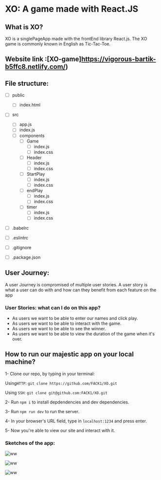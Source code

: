 # XO: A game made with React.JS

## What is XO?
XO is a singlePageApp made with the frontEnd library React.js. The XO game is commonly known in English as Tic-Tac-Toe. 
 
## Website link :[XO-game]https://vigorous-bartik-b5ffc8.netlify.com/)

##  File structure:
- [ ] public
   - [ ] index.html
- [ ] src
   - [ ] app.js
   - [ ] index.js
   - [ ] components
      - [ ] Game
         - [ ] index.js
         - [ ] index.css
      - [ ] Header
         - [ ] index.js
         - [ ] index.css
      - [ ] StartPlay
         - [ ] index.js
         - [ ] index.css
      - [ ] endPlay
         - [ ] index.js
         - [ ] index.css
      - [ ] timer
         - [ ] index.js
         - [ ] index.css
- [ ] .babelrc
- [ ] .eslintrc
- [ ] .gitignore
- [ ] .package.json


## User Journey: 
A user Journey is compromised of multiple user stories. A user story is what a user can do with and how can they benefit from each feature on the app

### User Stories: what can I do on this app?

  - As users we want to be able to enter our names and click play.
  - As users we want to be able to interact with the game.
  - As users we want to be able to see the winner.
  - As users we want to be able to view the duration of the game when it's over.
  
## How to run our majestic app on your local machine?
1- Clone our repo, by typing in your terminal:

  Using`HTTP`: `git clone https://github.com/FACK1/XO.git`
  
  Using `SSH`: `git clone git@github.com:FACK1/XO.git`
  
2- Run `npm i` to install depdendencies and dev dependencies.

3- Run `npm run dev` to run the server.

4- In your browser's URL field, type in `localhost:1234` and press enter. 

5- Now you're able to view our site and interact with it. 
 
### Sketches of the app:
 ![ww](https://scontent.fjrs2-1.fna.fbcdn.net/v/t1.15752-9/51109425_299423227434237_3481739384808538112_n.jpg?_nc_cat=104&_nc_ht=scontent.fjrs2-1.fna&oh=ce1f9e94d5b7a66a94d6570be6098334&oe=5CFBBF92)
  
   ![ww](https://scontent.fjrs2-1.fna.fbcdn.net/v/t1.15752-9/51464681_363106987815936_706836571927609344_n.jpg?_nc_cat=102&_nc_ht=scontent.fjrs2-1.fna&oh=fce8ee346072dcb8d3bb0e3e5f92a262&oe=5CB617E1)
   
   ![ww](https://scontent.fjrs2-1.fna.fbcdn.net/v/t1.15752-9/51335587_336781686937837_8172463796598603776_n.jpg?_nc_cat=102&_nc_ht=scontent.fjrs2-1.fna&oh=72172ffa67884e8927cec10d43384cf3&oe=5CBFD2F0)


  
